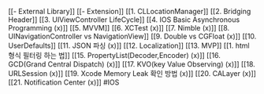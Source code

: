 [[- External Library]]
[[- Extension]]
[[1. CLLocationManager]]
[[2. Bridging Header]]
[[3. UIViewController LifeCycle]]
[[4. IOS Basic Asynchronous Programming (x)]]
[[5. MVVM]]
[[6. XCTest (x)]]
[[7. Nimble (x)]]
[[8. UINavigationController vs NavigationView]]
[[9. Double vs CGFloat (x)]]
[[10. UserDefaults]]
[[11. JSON 파싱 (x)]]
[[12. Localization]]
[[13. MVP]]
[[1. html 형식 필터링 하는 법]]
[[15. PropertyList(Decoder,Encoder) (x)]]
[[16. GCD(Grand Central Dispatch) (x)]]
[[17. KVO(key Value Observing) (x)]]
[[18. URLSession (x)]]
[[19. Xcode Memory Leak 확인 방법 (x)]]
[[20. CALayer (x)]]
[[21. Notification Center (x)]]
#IOS 